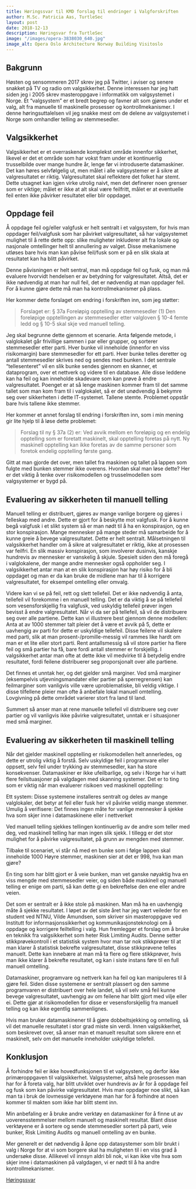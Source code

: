 ```yaml
---
title: Høringssvar til KMD forslag til endringer i Valgforskriften
author: M.Sc. Patricia Aas, TurtleSec
layout: post
date: 2018-12-13
description: Høringsvar fra TurtleSec
image: "/images/opera-3838030_640.jpg"
image_alt: Opera Oslo Architecture Norway Building Visitoslo
---
```

## Bakgrunn
Høsten og sensommeren 2017 skrev jeg på Twitter, i aviser og senere snakket på TV og radio om valgsikkerhet. Denne interessen har jeg hatt siden jeg i 2005 skrev masteroppgave i informatikk om valgsystemet i Norge. Et “valgsystem” er et bredt begrep og favner alt som gjøres under et valg, alt fra manuelle til maskinelle prosesser og kontrollmekanismer. I denne høringsuttalelsen vil jeg snakke mest om de delene av valgsystemet i Norge som omhandler telling av stemmesedler.

## Valgsikkerhet
Valgsikkerhet er et overraskende komplekst område innenfor sikkerhet, likevel er det et område som har vokst fram under et kontinuerlig trusselbilde over mange hundre år, lenge før vi introduserte datamaskiner. Det kan høres selvfølgelig ut, men målet i alle valgsystemer er å sikre at valgresultatet er riktig. Valgresultatet skal reflektere det folket har stemt. Dette utsagnet kan igjen virke utrolig naivt, men det definerer noen grenser som er viktige; målet er ikke at alt skal være feilfritt, målet er at eventuelle feil enten ikke påvirker resultatet eller blir oppdaget. 

## Oppdage feil
Å oppdage feil og/eller valgfusk er helt sentralt i et valgsystem, for hvis man oppdager feil/valgfusk som har påvirket valgresultatet, så har valgsystemet mulighet til å rette dette opp: slike muligheter inkluderer alt fra lokale og nasjonale omtellinger helt til annullering av valget. Disse mekanismene utløses bare hvis man kan påvise feil/fusk som er på en slik skala at resultatet kan ha blitt påvirket.

Denne påvisningen er helt sentral, man må oppdage feil og fusk, og man må evaluere hvorvidt hendelsen er av betydning for valgresultatet. Altså, det er ikke nødvendig at man har null feil, det er nødvendig at man oppdager feil. For å kunne gjøre dette må man ha kontrollmekanismer på plass.

Her kommer dette forslaget om endring i forskriften inn, som jeg støtter:

> Forslaget er: § 37a Foreløpig opptelling av stemmesedler (1) Den foreløpige opptellingen av stemmesedler etter valgloven § 10-4 femte ledd og § 10-5 skal skje ved manuell telling.

Jeg skal begrunne dette gjennom et scenarie. Anta følgende metode, i valglokalet går frivillige sammen i par eller grupper, og sorterer stemmesedler etter parti. Hver bunke vil inneholde (innenfor en viss risikomargin) bare stemmesedler for ett parti. Hver bunke telles deretter og antall stemmesedler skrives ned og sendes med bunken. I det sentrale “tellesenteret” vil en slik bunke sendes gjennom en skanner, et dataprogram, over et nettverk og videre til en database. Alle disse leddene kan ha feil og kan inneholde skadevare som kan prøve å endre valgresultatet. Poenget er at så lenge maskinen kommer fram til det samme tallet som man kom fram til i valglokalet, så er det unødvendig å bekymre seg over sikkerheten i dette IT-systemet. Tallene stemte. Problemet oppstår bare hvis tallene ikke stemmer.

Her kommer et annet forslag til endring i forskriften inn, som i min mening gir lite hjelp til å løse dette problemet:

> Forslag til ny § 37a (2) er: Ved avvik mellom en foreløpig og en endelig opptelling som er foretatt maskinelt, skal opptelling foretas på nytt. Ny maskinell opptelling kan
ikke foretas av de samme personer som foretok endelig opptelling første gang.

Gitt at man gjorde det over, men tallet fra maskinen og tallet på lappen som fulgte med bunken stemmer ikke overens. Hvordan skal man løse dette? Her er det viktig å tenke over risikomodellen og trusselmodellen som valgsystemer er bygd på.

## Evaluering av sikkerheten til manuell telling
Manuell telling er distribuert, gjøres av mange vanlige borgere og gjøres i felleskap med andre. Dette er gjort for å beskytte mot valgfusk. For å kunne begå valgfusk i et slikt system så er man nødt til å ha en konspirasjon, og en stor konspirasjon. Mange mennesker på mange steder må samarbeide for å kunne greie å bevege valgresultatet. Dette er helt sentralt. Målsetningen til valgsikkerhet handler om å sikre at valgresultatet er riktig, ikke at prosessen var feilfri. En slik massiv konspirasjon, som involverer dusinvis, kanskje hundrevis av mennesker er vanskelig å skjule. Spesielt siden den må foregå i valglokalene, der mange andre mennesker også oppholder seg. I valgsikkerhet antar man at en slik konspirasjon har høy risiko for å bli oppdaget og man er da kan bruke de midlene man har til å korrigere valgresultatet, for eksempel omtelling eller omvalg.

Videre kan vi se på feil, rett og slett tellefeil. Det er ikke nødvendig å anta, tellefeil vil forekomme i en manuell telling. Det er da viktig å se på tellefeil som vesensforskjellig fra valgfusk, ved uskyldig tellefeil prøver ingen bevisst å endre valgresultatet. Når vi da ser på tellefeil, så vil de distribuere seg over alle partiene. Dette kan vi illustrere best gjennom denne modellen: Anta at av 1000 stemmer talt pleier det å være et avvik på 5, dette er uavhengig av parti for dette er uskyldige tellefeil. Disse feilene vil skalere med parti, slik at man prosent-/promille-messig vil rammes like hardt om man er et lite eller stort parti. Rent antallsmessig så vil store partier ha flere feil og små partier ha få, bare fordi antall stemmer er forskjellig. I valgsikkerhet antar man ofte at dette ikke vil medvirke til å betydelig endre resultatet, fordi feilene distribuerer seg proporsjonalt over alle partiene. 

Det finnes et unntak her, og det gjelder små marginer. Ved små marginer (eksempelvis utjevningsmandater eller partier på sperregrensen) kan feilmarginer som vanligvis ville være uproblematiske, bli veldig viktige. I disse tilfellene pleier man ofte å anbefale lokal manuell omtelling. Lovgivning på dette området varierer stort fra land til land.

Summert så anser man at rene manuelle tellefeil vil distribuere seg over partier og vil vanligvis ikke påvirke valgresultatet, unntak er i situasjoner med små marginer.

## Evaluering av sikkerheten til maskinell telling
Når det gjelder maskinell opptelling er risikomodellen helt annerledes, og dette er utrolig viktig å forstå. Selv uskyldige feil i programvare eller oppsett, selv feil under trykking av stemmesedler, kan ha store konsekvenser. Datamaskiner er ikke ufeilbarlige, og selv i Norge har vi hatt flere feilsituasjoner på valgdagen med skanning systemer. Det er to ting som er viktig når man evaluerer risikoen ved maskinell opptelling:

Ett system: Disse systemene installeres sentralt og deles av mange valglokaler, det betyr at feil eller fusk her vil påvirke veldig mange stemmer.
Umulig å verifisere: Det finnes ingen måte for vanlige mennesker å sjekke hva som skjer inne i datamaskinene eller i nettverket

Ved manuell telling sjekkes tellingen kontinuerlig av de andre som teller med deg, ved maskinell telling har man ingen slik sjekk. I tillegg er det stor mulighet for å påvirke valgresultatet, på grunn av mengden med stemmer.

Tilbake til scenariet, vi står nå med en bunke som i følge lappen skal inneholde 1000 Høyre stemmer, maskinen sier at det er 998, hva kan man gjøre?

En ting som har blitt gjort er å veie bunken, man vet ganske nøyaktig hva en viss mengde med stemmesedler veier, og siden både maskinell og manuell telling er enige om parti, så kan dette gi en bekreftelse den ene eller andre veien.

Det som er sentralt er å ikke stole på maskinen. Man må ha en uavhengig måte å sjekke resultatet. I løpet av det siste året har jeg vært veileder for en student ved NTNU,  Vilde Amundsen, som skriver sin masteroppgave ved Institutt for informasjonssikkerhet og kommunikasjonsteknologi om å oppdage og korrigere feiltelling i valg. Hun fremlegger et forslag om å bruke en teknikk fra valgsikkerhet som heter Risk Limiting Audits. Denne setter stikkprøvekontroll i et statistisk system hvor man tar nok stikkprøver til at man klarer å statistisk bekrefte valgresultatet, disse stikkprøvene telles manuelt. Dette kan innebære at man må ta flere og flere stikkprøver, hvis man ikke klarer å bekrefte resultatet, og kan i siste instans føre til en full manuell omtelling.

Datamaskiner, programvare og nettverk kan ha feil og kan manipuleres til å gjøre feil. Siden disse systemene er sentralt plassert og den samme programvaren er distribuert over hele landet, så vil selv små feil kunne bevege valgresultatet, uavhengig av om feilene har blitt gjort med vilje eller ei. Dette gjør at risikomodellen for disse er vesensforskjellig fra manuell telling og kan ikke egentlig sammenlignes.

Hvis man bruker datamaskinener til å gjøre dobbeltsjekking og omtelling, så vil det manuelle resultatet i stor grad miste sin verdi. Innen valgsikkerhet, som beskrevet over, så anser man et manuelt resultat som sikrere enn et maskinelt, selv om det manuelle inneholder uskyldige tellefeil.

## Konklusjon
Å forhindre feil er ikke hovedfunksjonen til et valgsystem, og derfor ikke primæroppgaven til valgsikkerhet. Valgsystemer, altså hele prosessen man har for å foreta valg, har blitt utviklet over hundrevis av år for å oppdage feil og fusk som kan påvirke valgresultatet. Hvis man oppdager noe slikt, så kan man ta i bruk de lovmessige verktøyene man har for å forhindre at noen kommer til makten som ikke har blitt stemt inn.

Min anbefaling er å bruke andre verktøy en datamaskiner for å finne ut av uoverensstemmelser mellom manuelt og maskinelt resultat. Blant disse verktøyene er å sortere og sende stemmesedler sortert på parti, veie bunker, Risk Limiting Audits og manuell omtelling av en bunke.

Mer generelt er det nødvendig å åpne opp datasystemer som blir brukt i valg i Norge for at vi som borgere skal ha muligheten til i en viss grad å undersøke disse. Allikevel vil innsyn aldri bli nok, vi kan ikke vite hva som skjer inne i datamaskinen på valgdagen, vi er nødt til å ha andre kontrollmekanismer.

[Høringssvar](https://www.regjeringen.no/no/dokumenter/horing---endringer-i-valgforskriften-og-forskrift-om-direkte-valg-til-kommunedelsutvalg/id2617660/?uid=957f57af-ec17-4eda-a860-3d4eae73a75c)